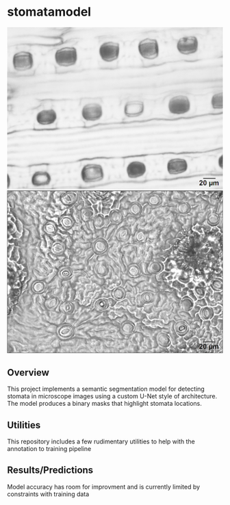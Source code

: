 # stomatamodel
![Sample Slide Image (Pinus taeda)](data/BRO_PINTAE_Train5.png)
![Sample Slide Image (Morella cerifera)](data/Example_Morella.png)

## Overview
This project implements a semantic segmentation model for detecting stomata in microscope images using a custom U-Net style of architecture. The model produces a binary masks that highlight stomata locations. 

## Utilities
This repository includes a few rudimentary utilities to help with the annotation to training pipeline

## Results/Predictions
Model accuracy has room for improvment and is currently limited by constraints with training data